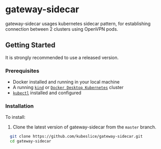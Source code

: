 # gateway-sidecar

gateway-sidecar usages kubernetes sidecar pattern, for establishing connection between 2 clusters using OpenVPN pods.

## Getting Started

It is strongly recommended to use a released version.

### Prerequisites

* Docker installed and running in your local machine
* A running [`kind`](https://kind.sigs.k8s.io/) or [`Docker Desktop Kubernetes`](https://docs.docker.com/desktop/kubernetes/)
  cluster 
* [`kubectl`](https://kubernetes.io/docs/tasks/tools/) installed and configured

### Installation
To install: 

1. Clone the latest version of gateway-sidecar from  the `master` branch.

```bash
  git clone https://github.com/kubeslice/gateway-sidecar.git
  cd gateway-sidecar
```
